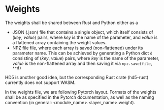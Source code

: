 # Weights
The weights shall be shared between Rust and Python either as a 

- JSON (.json) file that contains a single object, which itself consists of (_key_, _value_) pairs, where _key_ is the name of the parameter, and _value_ is a flattened array containing the weight values.
- NPZ file file, where each array is saved (non-flattened) under its parameter name. This can be achieved by generating a Python dict `d` consisting of (_key_, _value_) pairs, where _key_ is the name of the parameter, _value_ is the non-flattened array and then saving it via `npz.save(file, **d)`

HD5 is another good idea, but the corresponding Rust crate (hd5-rust) currently does not support WASM.

In the weights file, we are following Pytorch layout. Formats of the weights shall be as specified in the Pytorch documentation, as well as the naming convention (in general: <module_name>.<layer_name>.weight). 

